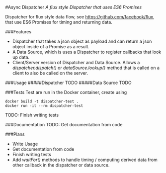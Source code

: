 #Async Dispatcher
*A flux style Dispatcher that uses ES6 Promises*

Dispatcher for flux style data flow, see https://github.com/facebook/flux, that use ES6 Promises for timing and returning data.

###Features
* Dispatcher that takes a json object as payload and can return a json object inside of a Promise as a result.
* A Data Source, which is uses a Dispatcher to register callbacks that look up data.
* Client/Server version of Dispatcher and Data Source. Allows a *dispatcher.dispatch()* or *dataSource.lookup()* method that is called on a client to also be called on the server.

###Usage
#####Dispatcher
TODO
#####Data Source
TODO

###Tests
Test are run in the Docker container, create using

```
docker build -t dispatcher-test .
docker run -it --rm dispatcher-test
```

TODO: Finish writing tests

###Documentation
TODO: Get documentation from code

###Plans
* Write Usage
* Get documentation from code
* Finish writing tests
* Add *waitFor()* methods to handle timing / computing derived data from other callback in the dispatcher or data source.